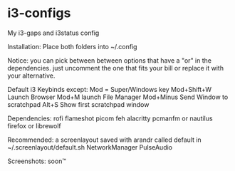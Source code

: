 # i3-configs

My i3-gaps and i3status config

Installation:
Place both folders into  ~/.config

Notice: you can pick between between options that have a "or" in the dependencies. just uncomment the one that fits your bill or replace it with your alternative.

Default i3 Keybinds except:
Mod = Super/Windows key
Mod+Shift+W Launch Browser
Mod+M launch File Manager
Mod+Minus Send Window to scratchpad
Alt+S Show first scratchpad window

Dependencies:
rofi
flameshot
picom
feh
alacritty
pcmanfm or nautilus
firefox or librewolf

Recommended:
a screenlayout saved with arandr called default in ~/.screenlayout/default.sh
NetworkManager
PulseAudio

Screenshots: soon™
